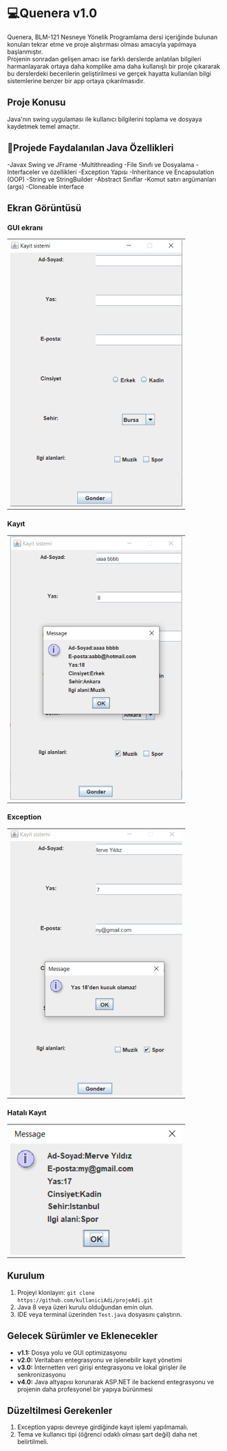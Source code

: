 ﻿# 💻Quenera v1.0
Quenera, BLM-121 Nesneye Yönelik Programlama dersi içeriğinde bulunan konuları tekrar etme ve proje alıştırması olması amacıyla yapılmaya başlanmıştır.  
Projenin sonradan gelişen amacı ise farklı derslerde anlatılan bilgileri harmanlayarak ortaya daha komplike ama daha kullanışlı bir proje çıkararak bu derslerdeki becerilerin geliştirilmesi ve gerçek hayatta kullanılan bilgi sistemlerine benzer bir app ortaya çıkarılmasıdır.

## Proje Konusu
Java'nın swing uygulaması ile kullanıcı bilgilerini toplama ve dosyaya kaydetmek temel amaçtır.

## 🧱Projede Faydalanılan Java Özellikleri
-Javax Swing ve JFrame
-Multithreading
-File Sınıfı ve Dosyalama
-Interfaceler ve özellikleri
-Exception Yapısı 
-Inheritance ve Encapsulation (OOP)
-String ve StringBuilder
-Abstract Sınıflar
-Komut satırı argümanları (args)
-Cloneable interface

## Ekran Görüntüsü
<h3>GUI ekranı</h3>
<table>
  <tr>
    <td><img src="resimler/r1.png" width="400"></td>
  </tr>
</table>

<h3>Kayıt</h3>
<table>
  <tr>
    <td><img src="resimler/r2.png" width="400"></td>
  </tr>
</table>

<h3>Exception</h3>
<table>
  <tr>
    <td><img src="resimler/r3.png" width="400"></td>
  </tr>
</table>

<h3>Hatalı Kayıt</h3>
<table>
  <tr>
    <td><img src="resimler/r4.png" width="400"></td>
  </tr>
</table>

## Kurulum
1. Projeyi klonlayın: `git clone https://github.com/kullaniciAdi/projeAdi.git`
2. Java 8 veya üzeri kurulu olduğundan emin olun.
3. IDE veya terminal üzerinden `Test.java` dosyasını çalıştırın.

## Gelecek Sürümler ve Eklenecekler
- **v1.1:** Dosya yolu ve GUI optimizasyonu
- **v2.0:** Veritabanı entegrasyonu ve işlenebilir kayıt yönetimi
- **v3.0:** İnternetten veri girişi entegrasyonu ve lokal girişler ile senkronizasyonu
- **v4.0:** Java altyapısı korunarak ASP.NET ile backend entegrasyonu ve projenin daha profesyonel bir yapıya bürünmesi

## Düzeltilmesi Gerekenler
1. Exception yapısı devreye girdiğinde kayıt işlemi yapılmamalı.
2. Tema ve kullanıcı tipi (öğrenci odaklı olması şart değil) daha net belirtilmeli.

